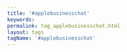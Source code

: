 ```yaml
---
title: '#applebusinesschat'
keywords:
permalink: tag_applebusinesschat.html
layout: tags
tagName: '#applebusinesschat'
---
```

